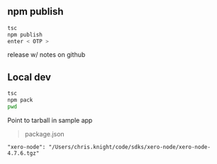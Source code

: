 ## npm publish
```bash
tsc
npm publish
enter < OTP >
```
release w/ notes on github

## Local dev
```bash
tsc
npm pack
pwd
```
Point to tarball in sample app
> package.json
```
"xero-node": "/Users/chris.knight/code/sdks/xero-node/xero-node-4.7.6.tgz"
```

